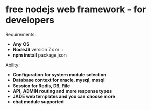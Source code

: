 # free nodejs web framework - for developers

Requirements: 
- **Any OS**
- **NodeJS** version 7.x or +
- **npm install** package.json

Ability: 
- **Configuration for system module selection**
- **Database context for oracle, mysql, mssql**
- **Session for Redis, DB, File**
- **API, ADMIN routing and more response types**
- **JADE web templates and you can choose more**
- **chat module supported**
